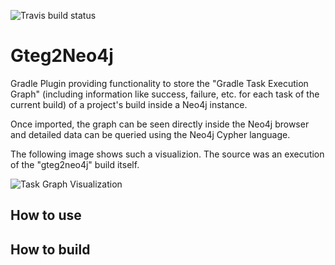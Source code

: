 ![Travis build status](https://api.travis-ci.org/mahnkong/gteg2neo4j.svg?branch=develop)

# Gteg2Neo4j

Gradle Plugin providing functionality to store the "Gradle Task Execution Graph" (including information like success, failure, etc. for each task of the current build) of a project's build inside a Neo4j instance.

Once imported, the graph can be seen directly inside the Neo4j browser and detailed data can be queried using the Neo4j Cypher language.

The following image shows such a visualizion. The source was an execution of the "gteg2neo4j" build itself. 

![Task Graph Visualization](https://drive.google.com/uc?export=download&id=0B2Bgx0RONdwIYU9RY04tSS1yWlE)

## How to use

## How to build
